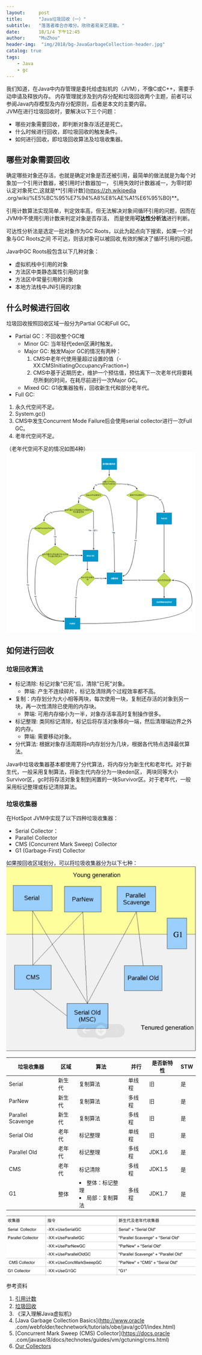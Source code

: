 ```yaml
---
layout:     post
title:      "Java垃圾回收（一）"
subtitle:   "落落者难合亦难分。欣欣者易亲艺易散。"
date:       18/1/4 下午12:45
author:     "MuZhou"
header-img:  "img/2018/bg-JavaGarbageCollection-header.jpg"
catalog: true
tags:
    - Java
    - gc
---
```


我们知道，在Java中内存管理是委托给虚拟机的（JVM），不像C或C++，需要手动申请及释放内存。
内存管理就涉及到内存分配和垃圾回收两个主题，前者可以参阅Java内存模型及内存分配原则，后者是本文的主要内容。
<br>
JVM在进行垃圾回收时，要解决以下三个问题：

- 哪些对象需要回收，即判断对象存活还是死亡。
- 什么时候进行回收，即垃圾回收的触发条件。
- 如何进行回收，即垃圾回收算法及垃圾收集器。

## 哪些对象需要回收
确定哪些对象还存活，也就是确定对象是否还被引用，最简单的做法就是为每个对象加一个引用计数器，被引用时计数器加一，
引用失效时计数器减一，为零时即认定对象死亡,这就是**[引用计数](https://zh.wikipedia
.org/wiki/%E5%BC%95%E7%94%A8%E8%AE%A1%E6%95%B0)**。

引用计数算法实现简单，判定效率高，但无法解决对象间循环引用的问题，因而在JVM中不使用引用计数来判定对象是否存活，
而是使用**可达性分析法**进行判断。

可达性分析法是选定一批对象作为GC Roots，以此为起点向下搜索，如果一个对象与GC Roots之间
不可达，则该对象可以被回收,有效的解决了循环引用的问题。
<br>

Java中GC Roots般包含以下几种对象：

- 虚拟机栈中引用的对象
- 方法区中类静态属性引用的对象
- 方法区中常量引用的对象
- 本地方法栈中JNI引用的对象

## 什么时候进行回收
垃圾回收按照回收区域一般分为Partial GC和Full GC。

- Partial GC：不回收整个GC堆
    - Minor GC: 当年轻代eden区满时触发。
    - Major GC: 触发Major GC的情况有两种：
        1. CMS中老年代使用量超过设置的值（-XX:CMSInitiatingOccupancyFraction=<N>)
        2. CMS中基于近期历史，维护一个预估值，预估离下一次老年代将要耗尽所剩的时间，在耗尽前进行一次Major GC。
    - Mixed GC: G1收集器独有，回收新生代和部分老年代。
- Full GC:
1. 永久代空间不足。
2. System.gc()
3. CMS中发生Concurrent Mode Failure后会使用serial collector进行一次Full GC。
4. 老年代空间不足。

（老年代空间不足的情况如图4种）
![内存分配过程](/img/2018/JavaGarbageCollection-memory-allocation.png)

## 如何进行回收

### 垃圾回收算法
- 标记清除: 标记对象"已死"后，清除"已死"对象。
     - 弊端: 产生不连续碎片，标记及清除两个过程效率都不高。
- 复制：内存划分为大小相等两块，每次使用一块，复制还存活的对象到另一块，再一次性清除已使用的内存块。
     - 弊端: 可用内存缩小为一半，对象存活率高时复制操作很多。
- 标记整理: 类同标记清除，标记后将存活对象移向一端，然后清理端边界之外的内存。
     - 弊端: 需要移动对象。
- 分代算法: 根据对象存活周期将n内存划分为几块，根据各代特点选择最优算法。

Java中垃圾收集器基本都使用了分代算法，将内存分为新生代和老年代。对于新生代，一般采用复制算法，将新生代内存分为一块eden区，
两块同等大小Survivor区，gc时将存活对象复制到闲置的一块Survivor区。对于老年代，一般采用标记整理或标记清除算法。

### 垃圾收集器
在HotSpot JVM中实现了以下四种垃圾收集器：

- Serial Collector：
- Parallel Collector
- CMS (Concurrent Mark Sweep) Collector
- G1 (Garbage-First) Collector

如果按回收区域划分，可以将垃圾收集器分为以下七种：
![Our Collectors](/img/2018/JavaGarbageCollection-OurCollectors.png)

<table>
  <thead>
    <tr>
      <th>垃圾收集器</th>
      <th>区域</th>
      <th>算法</th>
      <th>并行</th>
      <th>是否新特性</th>
      <th>STW</th>
    </tr>
  </thead>
  <tbody>
    <tr>
      <td>Serial</td>
      <td>新生代</td>
      <td>复制算法</td>
      <td>单线程</td>
      <td>旧</td>
      <td>是</td>
    </tr>
    <tr>
      <td>ParNew</td>
      <td>新生代</td>
      <td>复制算法</td>
      <td>多线程</td>
      <td>旧</td>
      <td>是</td>
    </tr>
    <tr>
      <td>Parallel Scavenge</td>
      <td>新生代</td>
      <td>复制算法</td>
      <td>多线程</td>
      <td>旧</td>
      <td>是</td>
    </tr>
    <tr>
      <td>Serial Old</td>
      <td>老年代</td>
      <td>标记整理</td>
      <td>单线程</td>
      <td>旧</td>
      <td>是</td>
    </tr>
    <tr>
      <td>Parallel Old</td>
      <td>老年代</td>
      <td>标记整理</td>
      <td>多线程</td>
      <td>JDK1.6</td>
      <td>是</td>
    </tr>
    <tr>
      <td>CMS</td>
      <td>老年代</td>
      <td>标记清除</td>
      <td>多线程</td>
      <td>JDK1.5</td>
      <td>是</td>
    </tr>
    <tr>
      <td>G1</td>
      <td>整体</td>
      <td><li>整体：标记整理</li> <li>局部：复制算法</li></td>
      <td>多线程</td>
      <td>JDK1.7</td>
      <td>是</td>
    </tr>
  </tbody>
</table>


![关系](/img/2018/JavaGarbageCollection-CollectorsWithCommandLine.png)

参考资料<br>

1. [引用计数](https://zh.wikipedia.org/wiki/%E5%BC%95%E7%94%A8%E8%AE%A1%E6%95%B0)
2. [垃圾回收](https://zh.wikipedia.org/wiki/%E5%9E%83%E5%9C%BE%E5%9B%9E%E6%94%B6_
(%E8%A8%88%E7%AE%97%E6%A9%9F%E7%A7%91%E5%AD%B8))
3. 《深入理解Java虚拟机》
4. [Java Garbage Collection Basics](http://www.oracle
.com/webfolder/technetwork/tutorials/obe/java/gc01/index.html)
5. [Concurrent Mark Sweep (CMS) Collector](https://docs.oracle
.com/javase/8/docs/technotes/guides/vm/gctuning/cms.html)
6. [Our Collectors](https://blogs.oracle.com/jonthecollector/our-collectors)